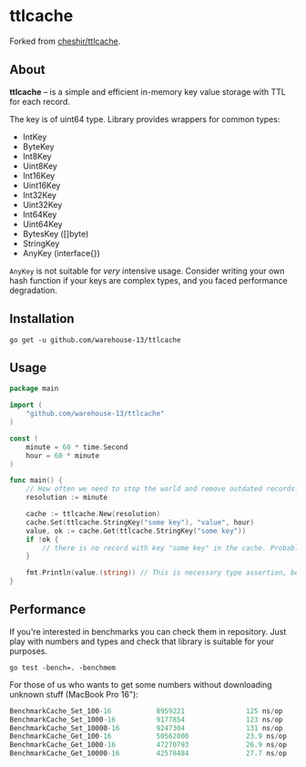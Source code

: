 # ttlcache

Forked from [cheshir/ttlcache](https://github.com/cheshir/ttlcache).

## About

**ttlcache** – is a simple and efficient in-memory key value storage with TTL for each record.

The key is of uint64 type. Library provides wrappers for common types:

* IntKey
* ByteKey
* Int8Key
* Uint8Key
* Int16Key
* Uint16Key
* Int32Key
* Uint32Key
* Int64Key
* Uint64Key
* BytesKey ([]byte)
* StringKey
* AnyKey (interface{})

`AnyKey` is not suitable for _very_ intensive usage. Consider writing your own hash function if your keys are complex types, 
and you faced performance degradation.

## Installation

`go get -u github.com/warehouse-13/ttlcache`

## Usage

```go
package main

import (
    "github.com/warehouse-13/ttlcache"
)

const (
    minute = 60 * time.Second
    hour = 60 * minute
)

func main() {
    // How often we need to stop the world and remove outdated records.
    resolution := minute

    cache := ttlcache.New(resolution)
    cache.Set(ttlcache.StringKey("some key"), "value", hour)
    value, ok := cache.Get(ttlcache.StringKey("some key"))
    if !ok {
        // there is no record with key "some key" in the cache. Probably it has been expired.
    }

    fmt.Println(value.(string)) // This is necessary type assertion, because returned value is of interface{} type.
}
```

## Performance

If you're interested in benchmarks you can check them in repository.
Just play with numbers and types and check that library is suitable for your purposes.

`go test -bench=. -benchmem`

For those of us who wants to get some numbers without downloading unknown stuff (MacBook Pro 16"):

```go
BenchmarkCache_Set_100-16           8959221               125 ns/op
BenchmarkCache_Set_1000-16          9177854               123 ns/op
BenchmarkCache_Set_10000-16         9247304               131 ns/op
BenchmarkCache_Get_100-16           50562800              23.9 ns/op
BenchmarkCache_Get_1000-16          47270793              26.9 ns/op
BenchmarkCache_Get_10000-16         42578484              27.7 ns/op

```
